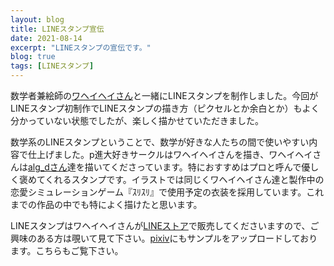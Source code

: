 ```yaml
---
layout: blog
title: LINEスタンプ宣伝
date: 2021-08-14
excerpt: "LINEスタンプの宣伝です。"
blog: true
tags: [LINEスタンプ]
---
```


数学者兼絵師の[ワヘイヘイさん](https://twitter.co.jp/waheyhey)と一緒にLINEスタンプを制作しました。今回がLINEスタンプ初制作でLINEスタンプの描き方（ピクセルとか余白とか）もよく分かっていない状態でしたが、楽しく描かせていただきました。

数学系のLINEスタンプということで、数学が好きな人たちの間で使いやすい内容で仕上げました。p進大好きサークルはワヘイヘイさんを描き、ワヘイヘイさんは[alg_dさん](https://twitter.co.jp/alg_d)達を描いてくださっています。特におすすめはプロと呼んで優しく褒めてくれるスタンプです。イラストでは同じくワヘイヘイさん達と製作中の恋愛シミュレーションゲーム『ｽﾘｽﾘ』で使用予定の衣装を採用しています。これまでの作品の中でも特によく描けたと思います。

LINEスタンプはワヘイヘイさんが[LINEストア](https://store.line.me/stickershop/product/16336178)で販売してくださいますので、ご興味のある方は覗いて見て下さい。[pixiv](https://www.pixiv.net/artworks/92084353)にもサンプルをアップロードしております。こちらもご覧下さい。
